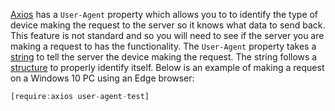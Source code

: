 [Axios](https://github.com/axios/axios) has a `User-Agent` property which allows you to to identify
the type of device making the request to the server so it knows what data to send back.
This feature is not standard and so you will need to see if the
server you are making a request to has the functionality.
The `User-Agent` property takes a
[string](https://deviceatlas.com/blog/list-of-user-agent-strings)
to tell the server the device making the request. The string follows a
[structure](https://developer.mozilla.org/en-US/docs/Web/HTTP/Headers/User-Agents) to properly identify itself.
Below is an example of making a request on a Windows 10 PC using an Edge browser:

```javascript
[require:axios user-agent-test]
```
